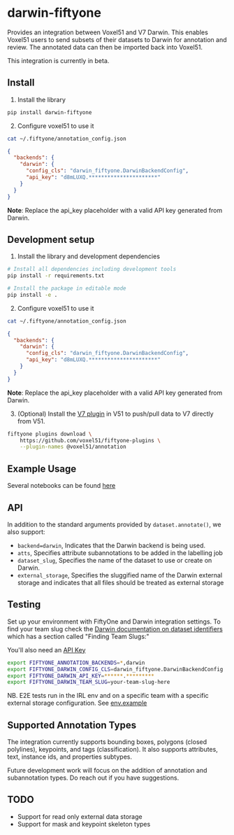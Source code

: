 # darwin-fiftyone

Provides an integration between Voxel51 and V7 Darwin. This enables Voxel51 users to send subsets of their datasets to Darwin for annotation and review. The annotated data can then be imported back into Voxel51.

This integration is currently in beta.

## Install
1. Install the library
``` bash
pip install darwin-fiftyone 
```

2. Configure voxel51 to use it
```bash
cat ~/.fiftyone/annotation_config.json
```

```json
{
  "backends": {
    "darwin": {
      "config_cls": "darwin_fiftyone.DarwinBackendConfig",
      "api_key": "d8mLUXQ.**********************"
    }
  }
}
```
**Note**: Replace the api_key placeholder with a valid API key generated from Darwin.

## Development setup

1. Install the library and development dependencies
```bash
# Install all dependencies including development tools
pip install -r requirements.txt

# Install the package in editable mode
pip install -e .
```

2. Configure voxel51 to use it
```bash
cat ~/.fiftyone/annotation_config.json
```

```json
{
  "backends": {
    "darwin": {
      "config_cls": "darwin_fiftyone.DarwinBackendConfig",
      "api_key": "d8mLUXQ.**********************"
    }
  }
}
```
**Note**: Replace the api_key placeholder with a valid API key generated from Darwin.

3. (Optional) Install the [V7 plugin](https://docs.voxel51.com/integrations/v7.html) in V51 to push/pull data to V7 directly from V51.
```bash
fiftyone plugins download \
    https://github.com/voxel51/fiftyone-plugins \
    --plugin-names @voxel51/annotation
```
## Example Usage

Several notebooks can be found [here](./notebooks/) 


## API

In addition to the standard arguments provided by `dataset.annotate()`, we also support:

- `backend=darwin`, Indicates that the Darwin backend is being used.
- `atts`, Specifies attribute subannotations to be added in the labelling job
- `dataset_slug`, Specifies the name of the dataset to use or create on Darwin.
- `external_storage`, Specifies the sluggified name of the Darwin external storage and indicates that all files should be treated as external storage



## Testing 
Set up your environment with FiftyOne and Darwin integration settings. To find your team slug check the [Darwin documentation on dataset identifiers](https://docs.v7labs.com/reference/datasetidentifier) which has a section called "Finding Team Slugs:"

You'll also need an [API Key](https://docs.v7labs.com/docs/use-the-darwin-python-library-to-manage-your-data)

```bash
export FIFTYONE_ANNOTATION_BACKENDS=*,darwin
export FIFTYONE_DARWIN_CONFIG_CLS=darwin_fiftyone.DarwinBackendConfig
export FIFTYONE_DARWIN_API_KEY=******.*********
export FIFTYONE_DARWIN_TEAM_SLUG=your-team-slug-here
```
NB. E2E tests run in the IRL env and on a specific team with a specific external storage configuration. See [env.example](env.example)

## Supported Annotation Types

The integration currently supports bounding boxes, polygons (closed polylines), keypoints, and tags (classification). It also supports attributes, text, instance ids, and properties subtypes.

Future development work will focus on the addition of annotation and subannotation types. Do reach out if you have suggestions.

## TODO
- Support for read only external data storage
- Support for mask and keypoint skeleton types
